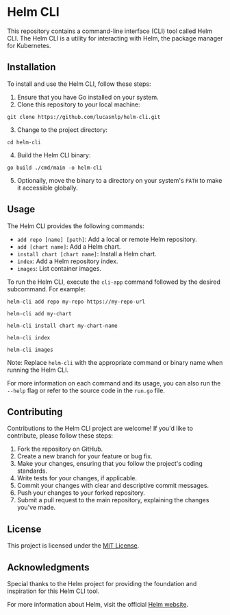 # Helm CLI

This repository contains a command-line interface (CLI) tool called Helm CLI. The Helm CLI is a utility for interacting with Helm, the package manager for Kubernetes.

## Installation

To install and use the Helm CLI, follow these steps:

1. Ensure that you have Go installed on your system.
2. Clone this repository to your local machine:

```shell
git clone https://github.com/lucasmlp/helm-cli.git
```

3. Change to the project directory:

```shell
cd helm-cli
```

4. Build the Helm CLI binary:

```shell
go build ./cmd/main -o helm-cli
```

5. Optionally, move the binary to a directory on your system's `PATH` to make it accessible globally.

## Usage

The Helm CLI provides the following commands:

- `add repo [name] [path]`: Add a local or remote Helm repository.
- `add [chart name]`: Add a Helm chart.
- `install chart [chart name]`: Install a Helm chart.
- `index`: Add a Helm repository index.
- `images`: List container images.

To run the Helm CLI, execute the `cli-app` command followed by the desired subcommand. For example:

```shell
helm-cli add repo my-repo https://my-repo-url
```

```shell
helm-cli add my-chart
```

```shell
helm-cli install chart my-chart-name
```

```shell
helm-cli index
```

```shell
helm-cli images
```

Note: Replace `helm-cli` with the appropriate command or binary name when running the Helm CLI.

For more information on each command and its usage, you can also run the `--help` flag or refer to the source code in the `run.go` file.

## Contributing

Contributions to the Helm CLI project are welcome! If you'd like to contribute, please follow these steps:

1. Fork the repository on GitHub.
2. Create a new branch for your feature or bug fix.
3. Make your changes, ensuring that you follow the project's coding standards.
4. Write tests for your changes, if applicable.
5. Commit your changes with clear and descriptive commit messages.
6. Push your changes to your forked repository.
7. Submit a pull request to the main repository, explaining the changes you've made.

## License

This project is licensed under the [MIT License](LICENSE).

## Acknowledgments

Special thanks to the Helm project for providing the foundation and inspiration for this Helm CLI tool.

For more information about Helm, visit the official [Helm website](https://helm.sh/).